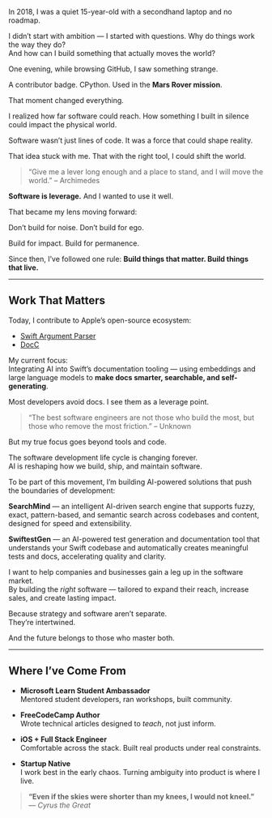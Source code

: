 In 2018, I was a quiet 15-year-old with a secondhand laptop and no roadmap.

I didn’t start with ambition — I started with questions. Why do things work the way they do?  
And how can I build something that actually moves the world?

One evening, while browsing GitHub, I saw something strange.

A contributor badge. CPython. Used in the **Mars Rover mission**.

That moment changed everything.

I realized how far software could reach. How something I built in silence could impact the physical world.

Software wasn’t just lines of code. It was a force that could shape reality.

That idea stuck with me. That with the right tool, I could shift the world.

> “Give me a lever long enough and a place to stand, and I will move the world.” – Archimedes

**Software is leverage.** And I wanted to use it well.

That became my lens moving forward:  

Don’t build for noise. Don’t build for ego.  

Build for impact. Build for permanence.  

Since then, I’ve followed one rule: **Build things that matter. Build things that live.**

---

## Work That Matters

Today, I contribute to Apple’s open-source ecosystem:

- [Swift Argument Parser](https://github.com/apple/swift-argument-parser)  
- [DocC](https://github.com/apple/swift-docc)

My current focus:  
Integrating AI into Swift’s documentation tooling — using embeddings and large language models to **make docs smarter, searchable, and self-generating**.

Most developers avoid docs. I see them as a leverage point.

> “The best software engineers are not those who build the most, but those who remove the most friction.” – Unknown

But my true focus goes beyond tools and code.

The software development life cycle is changing forever.  
AI is reshaping how we build, ship, and maintain software.

To be part of this movement, I’m building AI-powered solutions that push the boundaries of development:

**SearchMind** — an intelligent AI-driven search engine that supports fuzzy, exact, pattern-based, and semantic search across codebases and content, designed for speed and extensibility.

**SwiftestGen** — an AI-powered test generation and documentation tool that understands your Swift codebase and automatically creates meaningful tests and docs, accelerating quality and clarity.

I want to help companies and businesses gain a leg up in the software market.  
By building the *right* software — tailored to expand their reach, increase sales, and create lasting impact.

Because strategy and software aren’t separate.  
They’re intertwined.

And the future belongs to those who master both.

---

## Where I’ve Come From

- **Microsoft Learn Student Ambassador**  
  Mentored student developers, ran workshops, built community.  

- **FreeCodeCamp Author**  
  Wrote technical articles designed to *teach*, not just inform.  

- **iOS + Full Stack Engineer**  
  Comfortable across the stack. Built real products under real constraints.  

- **Startup Native**  
  I work best in the early chaos. Turning ambiguity into product is where I live.

> **“Even if the skies were shorter than my knees, I would not kneel.”**  
> — *Cyrus the Great*
